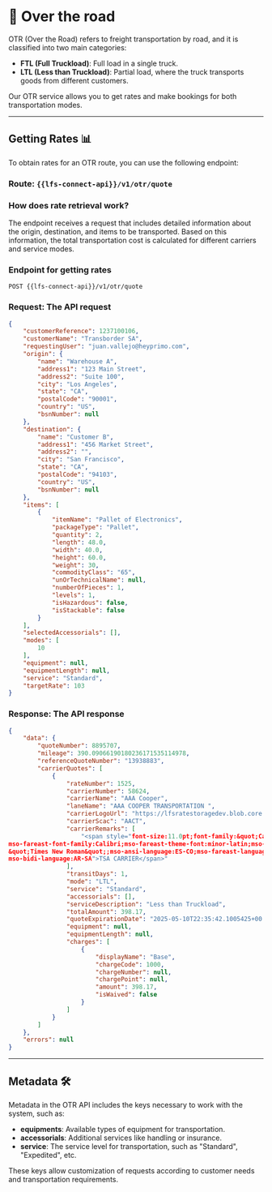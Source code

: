 # 🚚 Over the road

OTR (Over the Road) refers to freight transportation by road, and it is classified into two main categories:
- **FTL (Full Truckload)**: Full load in a single truck.
- **LTL (Less than Truckload)**: Partial load, where the truck transports goods from different customers.

Our OTR service allows you to get rates and make bookings for both transportation modes.

---

## Getting Rates 📊

To obtain rates for an OTR route, you can use the following endpoint:

### Route: `{{lfs-connect-api}}/v1/otr/quote`

### How does rate retrieval work?

The endpoint receives a request that includes detailed information about the origin, destination, and items to be transported. Based on this information, the total transportation cost is calculated for different carriers and service modes.

### Endpoint for getting rates

`POST {{lfs-connect-api}}/v1/otr/quote`

### Request: The API request

```json
{
    "customerReference": 1237100106,
    "customerName": "Transborder SA",
    "requestingUser": "juan.vallejo@heyprimo.com",
    "origin": {
        "name": "Warehouse A",
        "address1": "123 Main Street",
        "address2": "Suite 100",
        "city": "Los Angeles",
        "state": "CA",
        "postalCode": "90001",
        "country": "US",
        "bsnNumber": null
    },
    "destination": {
        "name": "Customer B",
        "address1": "456 Market Street",
        "address2": "",
        "city": "San Francisco",
        "state": "CA",
        "postalCode": "94103",
        "country": "US",
        "bsnNumber": null
    },
    "items": [
        {
            "itemName": "Pallet of Electronics",
            "packageType": "Pallet",
            "quantity": 2,
            "length": 48.0,
            "width": 40.0,
            "height": 60.0,
            "weight": 30,
            "commodityClass": "65",
            "unOrTechnicalName": null,
            "numberOfPieces": 1,
            "levels": 1,
            "isHazardous": false,
            "isStackable": false
        }
    ],
    "selectedAccessorials": [],
    "modes": [
        10
    ],
    "equipment": null,
    "equipmentLength": null,
    "service": "Standard",
    "targetRate": 103
}
```

### Response: The API response

```json
{
    "data": {
        "quoteNumber": 8895707,
        "mileage": 390.09066190180236171535114978,
        "referenceQuoteNumber": "13938883",
        "carrierQuotes": [
            {
                "rateNumber": 1525,
                "carrierNumber": 58624,
                "carrierName": "AAA Cooper",
                "laneName": "AAA COOPER TRANSPORTATION ",
                "carrierLogoUrl": "https://lfsratestoragedev.blob.core.windows.net/carrierlogoscontainer/aaa-cooper.png?sv=2021-04-10&st=2022-09-07T01%3A38%3A45Z&se=2099-09-08T01%3A38%3A00Z&sr=c&sp=r&sig=A%2BvrUChlCBil9j2h0EmN5AAnpgPetwmwol%2BWwl8%2BD94%3D",
                "carrierScac": "AACT",
                "carrierRemarks": [
                    "<span style="font-size:11.0pt;font-family:&quot;Calibri&quot;,&quot;sans-serif&quot;;
mso-fareast-font-family:Calibri;mso-fareast-theme-font:minor-latin;mso-bidi-font-family:
&quot;Times New Roman&quot;;mso-ansi-language:ES-CO;mso-fareast-language:ES-CO;
mso-bidi-language:AR-SA">TSA CARRIER</span>"
                ],
                "transitDays": 1,
                "mode": "LTL",
                "service": "Standard",
                "accessorials": [],
                "serviceDescription": "Less than Truckload",
                "totalAmount": 398.17,
                "quoteExpirationDate": "2025-05-10T22:35:42.1005425+00:00",
                "equipment": null,
                "equipmentLength": null,
                "charges": [
                    {
                        "displayName": "Base",
                        "chargeCode": 1000,
                        "chargeNumber": null,
                        "chargePoint": null,
                        "amount": 398.17,
                        "isWaived": false
                    }
                ]
            }
        ]
    },
    "errors": null
}
```
---

## Metadata 🛠️

Metadata in the OTR API includes the keys necessary to work with the system, such as:

- **equipments**: Available types of equipment for transportation.
- **accessorials**: Additional services like handling or insurance.
- **service**: The service level for transportation, such as "Standard", "Expedited", etc.

These keys allow customization of requests according to customer needs and transportation requirements.
